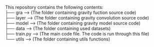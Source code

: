 This repository contains the following contents:<br />
├── gra                           --> (The folder containing gravity fuction source code)<br />
├── layer                         --> (The folder containing gravity convolution source code)<br />
├── model                         --> (The folder containing gravity model source code)<br />
├── data                          --> (The folder containing used datasets)<br />
├── train.py                      --> (The main code file. The code is run through this file)<br />
└── utils                         --> (The folder containing utils functions)
